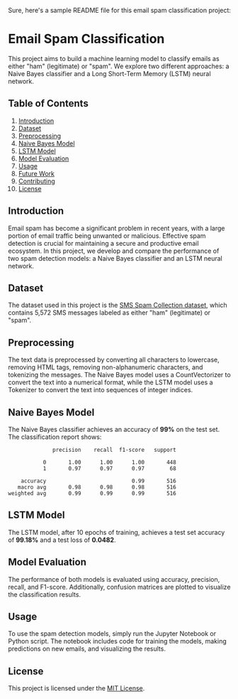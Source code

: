 Sure, here's a sample README file for this email spam classification project:

# Email Spam Classification

This project aims to build a machine learning model to classify emails as either "ham" (legitimate) or "spam". We explore two different approaches: a Naive Bayes classifier and a Long Short-Term Memory (LSTM) neural network.

## Table of Contents
1. [Introduction](#introduction)
2. [Dataset](#dataset)
3. [Preprocessing](#preprocessing)
4. [Naive Bayes Model](#naive-bayes-model)
5. [LSTM Model](#lstm-model)
6. [Model Evaluation](#model-evaluation)
7. [Usage](#usage)
8. [Future Work](#future-work)
9. [Contributing](#contributing)
10. [License](#license)

## Introduction
Email spam has become a significant problem in recent years, with a large portion of email traffic being unwanted or malicious. Effective spam detection is crucial for maintaining a secure and productive email ecosystem. In this project, we develop and compare the performance of two spam detection models: a Naive Bayes classifier and an LSTM neural network.

## Dataset
The dataset used in this project is the [SMS Spam Collection dataset](https://www.kaggle.com/datasets/uciml/sms-spam-collection-dataset), which contains 5,572 SMS messages labeled as either "ham" (legitimate) or "spam".

## Preprocessing
The text data is preprocessed by converting all characters to lowercase, removing HTML tags, removing non-alphanumeric characters, and tokenizing the messages. The Naive Bayes model uses a CountVectorizer to convert the text into a numerical format, while the LSTM model uses a Tokenizer to convert the text into sequences of integer indices.

## Naive Bayes Model
The Naive Bayes classifier achieves an accuracy of **99%** on the test set. The classification report shows:

```
              precision    recall  f1-score   support

           0       1.00      1.00      1.00       448
           1       0.97      0.97      0.97        68

    accuracy                           0.99       516
   macro avg       0.98      0.98      0.98       516
weighted avg       0.99      0.99      0.99       516
```

## LSTM Model
The LSTM model, after 10 epochs of training, achieves a test set accuracy of **99.18%** and a test loss of **0.0482**.

## Model Evaluation
The performance of both models is evaluated using accuracy, precision, recall, and F1-score. Additionally, confusion matrices are plotted to visualize the classification results.

## Usage
To use the spam detection models, simply run the Jupyter Notebook or Python script. The notebook includes code for training the models, making predictions on new emails, and visualizing the results.

## License
This project is licensed under the [MIT License](LICENSE).
